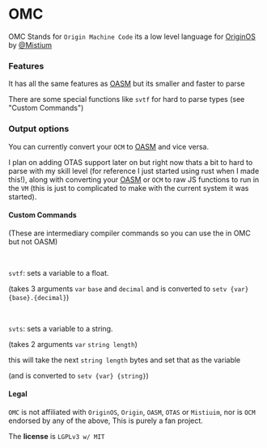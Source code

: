 # OMC

OMC Stands for `Origin Machine Code` its a low level language for [OriginOS](https://github.com/Mistium/Origin-OS/) by [@Mistium](https://github.com/Mistium/)

### Features

It has all the same features as [OASM](https://github.com/Mistium/Origin-OS/wiki/OASM-%E2%80%90-Origin-Assembly/) but its smaller and faster to parse

There are some special functions like `svtf` for hard to parse types (see "Custom Commands")

### Output options

You can currently convert your `OCM` to [OASM](https://github.com/Mistium/Origin-OS/wiki/OASM-%E2%80%90-Origin-Assembly/) and vice versa.

I plan on adding OTAS support later on but right now thats a bit to hard to parse with my skill level (for reference I just started using rust when I made this!), along with converting your [OASM](https://github.com/Mistium/Origin-OS/wiki/OASM-%E2%80%90-Origin-Assembly/) or `OCM` to raw JS functions to run in the `VM` (this is just to complicated to make with the current system it was started).

#### Custom Commands

(These are intermediary compiler commands so you can use the in OMC but not OASM)

<br />

`svtf`: sets a variable to a float.

(takes 3 arguments `var` `base` and `decimal` and is converted to `setv {var} {base}.{decimal}`)

<br />

`svts`: sets a variable to a string.

(takes 2 arguments `var` `string length`)

this will take the next `string length` bytes and set that as the variable

(and is converted to `setv {var} {string}`)

#### Legal

`OMC` is not affiliated with `OriginOS`, `Origin`, `OASM`, `OTAS` or `Mistiuim`, nor is `OCM` endorsed by any of the above, This is purely a fan project.

The **license** is `LGPLv3 w/ MIT`
